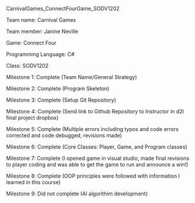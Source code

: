 CarnivalGames_ConnectFourGame_SODV1202

Team name: Carnival Games

Team member: Janine Neville

Game: Connect Four

Programming Language: C#

Class: SODV1202

Milestone 1: Complete (Team Name/General Strategy)

Milestone 2: Complete (Program Skeleton)

Milestone 3: Complete (Setup Git Repository)

Milestone 4: Complete (Send link to Github Repository to Instructor in d2l final project dropbox)

Milestone 5: Complete (Multiple errors including typos and code errors corrected and code debugged, revisions made)

Milestone 6: Complete (Core Classes: Player, Game, and Program classes)

Milestone 7: Complete (I opened game in visual studio, made final revisions to player coding and was able to get the game to run and announce a win!)

Milestone 8: Complete (OOP principles were followed with information I learned in this course)

Milestone 9: Did not complete (AI algorithim development)
